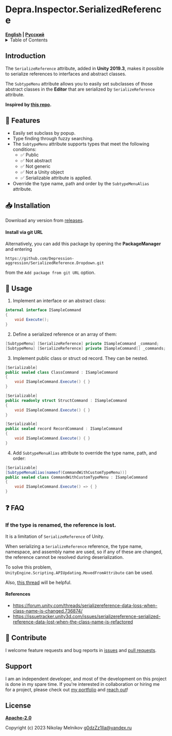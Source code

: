 ﻿# Depra.Inspector.SerializedReference

<div>
    <strong><a href="README.md">English</a> | <a href="README.RU.md">Русский</a></strong>
</div>

<details>
<summary>Table of Contents</summary>

- [Introduction](#introduction)
- [Features](#-features)
- [Installation](#-installation)
- [FAQ](#-faq)
- [Contribute](#contribute)
- [Support](#support)
- [License](#license)

</details>

## Introduction

The `SerializeReference` attribute, added in **Unity 2019.3**,
makes it possible to serialize references to interfaces and abstract classes.

The `SubtypeMenu` attribute allows you to easily set
subclasses of those abstract classes in the **Editor** that
are serialized by `SerializeReference` attribute.

**Inspired by [this repo](https://github.com/mackysoft/Unity-SerializeReferenceExtensions).**

## 🦾 Features

- Easily set subclass by popup.
- Type finding through fuzzy searching.
- The `SubtypeMenu` attribute supports types that meet the following conditions:
    - ✅ Public
    - ✅ Not abstract
    - ✅ Not generic
    - ✅ Not a Unity object
    - ✅ Serializable attribute is applied.
- Override the type name, path and order by the `SubtypeMenuAlias` attribute.

## 📥 Installation

Download any version from [releases](https://github.com/Depression-aggression/SerializedReference.Dropdown/releases).

#### Install via git URL

Alternatively, you can add this package by opening the **PackageManager** and entering

`https://github.com/Depression-aggression/SerializedReference.Dropdown.git`

from the `Add package from git URL` option.

## 🔰 Usage

1. Implement an interface or an abstract class:

```cs
internal interface ISampleCommand
{
    void Execute();
}
```

2. Define a serialized reference or an array of them:

```cs
[SubtypeMenu] [SerializeReference] private ISampleCommand _command;
[SubtypeMenu] [SerializeReference] private ISampleCommand[] _commands;
```

3. Implement public class or struct od record. They can be nested.

```cs
[Serializable]
public sealed class ClassCommand : ISampleCommand
{
    void ISampleCommand.Execute() { }
}

[Serializable]
public readonly struct StructCommand : ISampleCommand
{
    void ISampleCommand.Execute() { }
}

[Serializable]
public sealed record RecordCommand : ISampleCommand
{
    void ISampleCommand.Execute() { }
}
```

4. Add `SubtypeMenuAlias` attribute to override the type name, path, and order:

```cs
[Serializable]
[SubtypeMenuAlias(nameof(CommandWithCustomTypeMenu))]
public sealed class CommandWithCustomTypeMenu : ISampleCommand
{
    void ISampleCommand.Execute() => { }
}
```

## ❓ FAQ

### If the type is renamed, the reference is lost.

It is a limitation of `SerializeReference` of Unity.

When serializing a `SerializeReference` reference, the type name, namespace, and assembly name are used, so if any of
these are changed, the reference cannot be resolved during deserialization.

To solve this problem, `UnityEngine.Scripting.APIUpdating.MovedFromAttribute` can be used.

Also, [this thread](https://forum.unity.com/threads/serializereference-data-loss-when-class-name-is-changed.736874/)
will be helpful.

#### References

- https://forum.unity.com/threads/serializereference-data-loss-when-class-name-is-changed.736874/
- https://issuetracker.unity3d.com/issues/serializereference-serialized-reference-data-lost-when-the-class-name-is-refactored

## 🤝 Contribute

I welcome feature requests and bug reports in [issues](https://github.com/Depression-aggression/SerializedReference.Dropdown/issues)
and [pull requests](https://github.com/Depression-aggression/SerializedReference.Dropdown/pulls).

## Support

I am an independent developer,
and most of the development on this project is done in my spare time.
If you're interested in collaboration or hiring me for a project,
please check out [my portfolio](https://github.com/Depression-aggression) and [reach out](mailto:g0dzZz1lla@yandex.ru)!

## License

**[Apache-2.0](https://github.com/Depression-aggression/SerializedReference.Dropdown/blob/main/LICENSE)**

Copyright (c) 2023 Nikolay Melnikov
[g0dzZz1lla@yandex.ru](mailto:g0dzZz1lla@yandex.ru)
